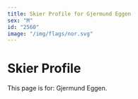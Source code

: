 ```yaml
---
title: Skier Profile for Gjermund Eggen
sex: "M"
id: "2560"
image: "/img/flags/nor.svg" 
---
```


# Skier Profile

This page is for: Gjermund Eggen.
    